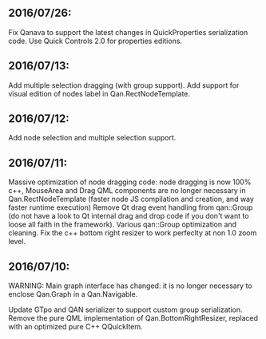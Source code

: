 
## 2016/07/26:
Fix Qanava to support the latest changes in QuickProperties serialization code.
Use Quick Controls 2.0 for properties editions.

## 2016/07/13:
Add multiple selection dragging (with group support).
Add support for visual edition of nodes label in Qan.RectNodeTemplate.

## 2016/07/12:
Add node selection and multiple selection support.

## 2016/07/11:
Massive optimization of node dragging code: node dragging is now 100% c++, MouseArea and Drag QML components are
no longer necessary in Qan.RectNodeTemplate (faster node JS compilation and creation, and way faster runtime execution)
Remove Qt drag event handling from qan::Group (do not have a look to Qt internal drag and drop code if you don't want to
loose all faith in the framework). Various qan::Group optimization and cleaning.
Fix the c++ bottom right resizer to work perfeclty at non 1.0 zoom level.

## 2016/07/10:
WARNING: Main graph interface has changed: it is no longer necessary to enclose Qan.Graph in a Qan.Navigable.

Update GTpo and QAN serializer to support custom group serialization.
Remove the pure QML implementation of Qan.BottomRightResizer, replaced with an optimized pure C++ QQuickItem.

